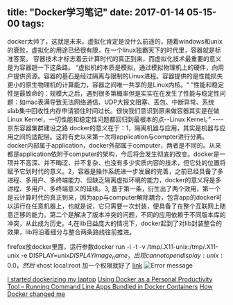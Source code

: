 title: "Docker学习笔记"
date: 2017-01-14 05-15-00
tags:
---

docker太帅了，这就是未来。虚拟化肯定是没什么前途的，随着windows和unix的衰败，虚拟化的用途已经很有限，在一个linux独霸天下的时代里，容器就是标准答案。 容器技术才标志着云计算时代的真正到来，而虚拟化技术最重要的意义是为容器趟一下这条路。
“虚拟机的本质是模拟，通过模拟物理机上的硬件，向用户提供资源。容器的基石是经过隔离与限制的Linux进程。容器提供的是性能损失更小的原生物理机的计算能力，容器之间唯一共享的是Linux内核。“
”性能和稳定性是最致命的：规模大之后，遇到很多第概率但是实实在在发生了性能与稳定性问题：如mac表满导致无法网络通信、UDP大报文阻塞、丢包、中断异常、系统slab集中回收性内存申请锁住时间过长。很快我们意识到原来做容器其实是在做Linux Kernel，一切性能和稳定性问题都回归到最根本的点--Linux Kernel。” ----京东容器集群建设之路
docker的意义在于：1，隔离机器与应用，其实是机器与应用之间的适配层。这将有史以来第一次将application与compter进行分离。docker内部属于application，docker外部属于computer，两者是不同的。从来都是application依附于computer的架构，今后将会发生彻底的改变。docker是一项并不高深、并不晦涩、并不复杂、也没有多少实质内容的技术，但它处的位置将赋予它划时代的意义。2，容器是操作系统进一步发展的完善，之前已经具备了多进程、多用户、多终端能力、但缺乏隔离虚拟环境的能力，docker的意义将是多进程、多用户、多终端意义的延续。3, 基于第一条，衍生出了两个效用，第一个是云计算时代的真正到来，因为app与computer解除耦合，包含app的docker可以运行在任意机器上，也就是说，它只需要一次封装，便具备了在整个互联网上随意迁移的能力。第二个是解决了版本冲突的问题，不同的应用依赖于不同版本库的冲突，从此成为历史。4,在lib日益庞大的情况下，docker起到了对lib封装整合的效果，lib将沿着细分与整合两条路线往前推进。

firefox放docker里面，运行参数docker run -i -t -v /tmp/.X11-unix:/tmp/.X11-unix -e DISPLAY=unix$DISPLAY image_name，出现cannot open display: unix:0.0，然后$ xhost local:root 加一个权限就好了 [link](https://github.com/jessfraz/dockerfiles/issues/6) ![Error message](/img/Docker/Docker_GUI_Firefox.jpg)

[I started dockerizing my laptop](https://www.reddit.com/r/unixporn/comments/53eahl/bspwm_i_started_dockerizing_my_laptop/)
[Using Docker as a Personal Productivity Tool – Running Command Line Apps Bundled in Docker Containers](https://blog.ouseful.info/2016/05/03/using-docker-as-a-personal-productvity-tool-running-command-line-apps/)
[How Docker changed me](http://odino.org/how-docker-changed-me/)
